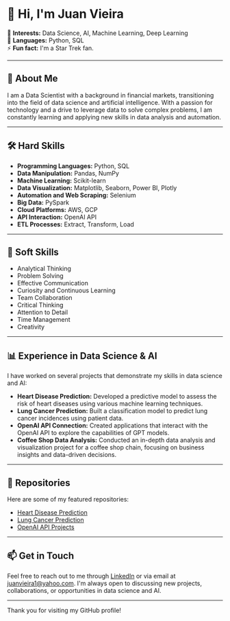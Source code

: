 # 👋 Hi, I'm Juan Vieira

👀 **Interests:** Data Science, AI, Machine Learning, Deep Learning  
🌱 **Languages:** Python, SQL  
⚡ **Fun fact:** I'm a Star Trek fan.

---

## 💼 About Me

I am a Data Scientist with a background in financial markets, transitioning into the field of data science and artificial intelligence. With a passion for technology and a drive to leverage data to solve complex problems, I am constantly learning and applying new skills in data analysis and automation.

---

## 🛠 Hard Skills

- **Programming Languages:** Python, SQL
- **Data Manipulation:** Pandas, NumPy
- **Machine Learning:** Scikit-learn
- **Data Visualization:** Matplotlib, Seaborn, Power BI, Plotly
- **Automation and Web Scraping:** Selenium
- **Big Data:** PySpark
- **Cloud Platforms:** AWS, GCP
- **API Interaction:** OpenAI API
- **ETL Processes:** Extract, Transform, Load

---

## 🌟 Soft Skills

- Analytical Thinking
- Problem Solving
- Effective Communication
- Curiosity and Continuous Learning
- Team Collaboration
- Critical Thinking
- Attention to Detail
- Time Management
- Creativity

---

## 📊 Experience in Data Science & AI

I have worked on several projects that demonstrate my skills in data science and AI:

- **Heart Disease Prediction:** Developed a predictive model to assess the risk of heart diseases using various machine learning techniques.
- **Lung Cancer Prediction:** Built a classification model to predict lung cancer incidences using patient data.
- **OpenAI API Connection:** Created applications that interact with the OpenAI API to explore the capabilities of GPT models.
- **Coffee Shop Data Analysis:** Conducted an in-depth data analysis and visualization project for a coffee shop chain, focusing on business insights and data-driven decisions.

---

## 📂 Repositories

Here are some of my featured repositories:

- [Heart Disease Prediction](https://github.com/ju4nv1e1r4/Heart_Failure-Prediction)
- [Lung Cancer Prediction](https://github.com/ju4nv1e1r4/lung_cancer_prediction)
- [OpenAI API Projects](https://github.com/ju4nv1e1r4/prompt_eng_AI)

---

## 📫 Get in Touch

Feel free to reach out to me through [LinkedIn](https://www.linkedin.com/in/your-linkedin) or via email at juanvieira1@yahoo.com. I'm always open to discussing new projects, collaborations, or opportunities in data science and AI.

---

Thank you for visiting my GitHub profile!

<!---
ju4nv1e1r4/ju4nv1e1r4 is a ✨ special ✨ repository because its `README.md` (this file) appears on your GitHub profile.
You can click the Preview link to take a look at your changes.
--->
